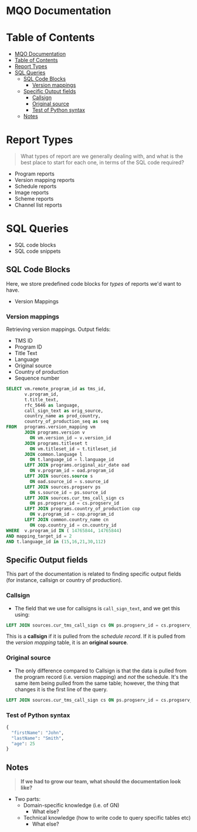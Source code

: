# MQO Documentation

# Table of Contents
- [MQO Documentation](#mqo-documentation)
- [Table of Contents](#table-of-contents)
- [Report Types](#report-types)
- [SQL Queries](#sql-queries)
  * [SQL Code Blocks](#sql-code-blocks)
    + [Version mappings](#version-mappings)
  * [Specific Output fields](#specific-output-fields)
    + [Callsign](#callsign)
    + [Original source](#original-source)
    + [Test of Python syntax](#test-of-python-syntax)
  * [Notes](#notes)

# Report Types

> What types of report are we generally dealing with, and what is the best place to start for each one, in terms of the SQL code required?

- Program reports
- Version mapping reports
- Schedule reports
- Image reports
- Scheme reports
- Channel list reports

# SQL Queries

- SQL code blocks
- SQL code snippets

## SQL Code Blocks
Here, we store predefined code blocks for _types_ of reports we'd want to have.

- Version Mappings
### Version mappings

Retrieving version mappings.
Output fields:

- TMS ID
- Program ID
- Title Text
- Language
- Original source
- Country of production
- Sequence number

```SQL
SELECT vm.remote_program_id as tms_id,
       v.program_id,
       t.title_text,
	   rfc_5646 as language,
       call_sign_text as orig_source,
	   country_name as prod_country,
       country_of_production_seq as seq
FROM   programs.version_mapping vm
       JOIN programs.version v
         ON vm.version_id = v.version_id
       JOIN programs.titleset t
         ON vm.titleset_id = t.titleset_id
	   JOIN common.language l
	   	 ON t.language_id = l.language_id
       LEFT JOIN programs.original_air_date oad
         ON v.program_id = oad.program_id
       LEFT JOIN sources.source s
         ON oad.source_id = s.source_id
       LEFT JOIN sources.progserv ps
         ON s.source_id = ps.source_id
       LEFT JOIN sources.cur_tms_call_sign cs
         ON ps.progserv_id = cs.progserv_id
	   LEFT JOIN programs.country_of_production cop
	   	 ON v.program_id = cop.program_id
	   LEFT JOIN common.country_name cn
	   	 ON cop.country_id = cn.country_id
WHERE  v.program_id IN ( 14765844, 14765844)
AND mapping_target_id = 2
AND t.language_id in (15,16,21,30,112)
```

## Specific Output fields
This part of the documentation is related to finding specific output fields (for instance, callsign or country of production).
### Callsign

-   The field that we use for callsigns is `call_sign_text`, and we get this using:

```sql
LEFT JOIN sources.cur_tms_call_sign cs ON ps.progserv_id = cs.progserv_id
```

This is a **callsign** if it is pulled from the _schedule record_. If it is pulled from the _version mapping_ table, it is an **original source**.

### Original source

-   The only difference compared to Callsign is that the data is pulled from the program record (i.e. version mapping) and _not_ the schedule. It's the same item being pulled from the same table; however, the thing that changes it is the first line of the query.

```sql
LEFT JOIN sources.cur_tms_call_sign cs ON ps.progserv_id = cs.progserv_id
```

### Test of Python syntax

```python
{
  "firstName": "John",
  "lastName": "Smith",
  "age": 25
}
```

<a name="notes"></a>

## Notes

> **If we had to grow our team, what should the documentation look like?**

-   Two parts:
    -   Domain-specific knowledge (i.e. of GN)
        -   What else?
    -   Technical knowledge (how to write code to query specific tables etc)
        -   What else?
